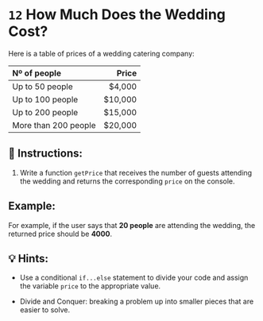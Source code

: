 # `12` How Much Does the Wedding Cost?

Here is a table of prices of a wedding catering company:

| Nº of people | Price |
|:---|---:|
| Up to 50 people  | $4,000 |
| Up to 100 people | $10,000 |
| Up to 200 people | $15,000  |
| More than 200 people | $20,000 |

## 📝 Instructions:

1. Write a function `getPrice` that receives the number of guests attending the wedding and returns the corresponding `price` on the console.

## Example:

For example, if the user says that **20 people** are attending the wedding, the returned price should be **4000**.

## 💡 Hints:

+ Use a conditional `if...else` statement to divide your code and assign the variable `price` to the appropriate value.

+ Divide and Conquer: breaking a problem up into smaller pieces that are easier to solve.

